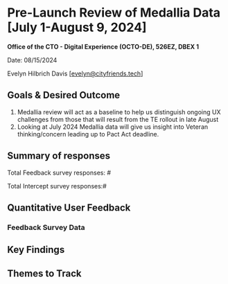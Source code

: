 # Pre-Launch Review of Medallia Data [July 1-August 9, 2024]

**Office of the CTO - Digital Experience (OCTO-DE), 526EZ, DBEX 1**

Date: 08/15/2024

Evelyn Hilbrich Davis [evelyn@cityfriends.tech]




## Goals & Desired Outcome
1. Medallia review will act as a baseline to help us distinguish ongoing UX challenges from those that will result from the TE rollout in late August
2. Looking at July 2024 Medallia data will give us insight into Veteran thinking/concern leading up to Pact Act deadline.

## Summary of responses

Total Feedback survey responses: #

Total Intercept survey responses:#

## Quantitative User Feedback

### Feedback Survey Data



## Key Findings

## Themes to Track
